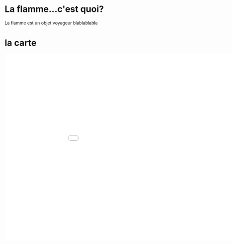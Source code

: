 # La flamme...c'est quoi?

La flamme est un objet voyageur blablablabla

# la carte

<iframe width="200%" height="600px" frameborder="0" allowfullscreen src="//umap.openstreetmap.fr/fr/map/la-flamme-voyageuse_486333?scaleControl=false&miniMap=false&scrollWheelZoom=true&zoomControl=true&allowEdit=false&moreControl=true&searchControl=null&tilelayersControl=null&embedControl=true&datalayersControl=expanded&onLoadPanel=undefined&captionBar=true&editinosmControl=true&fullscreenControl=true&datalayers=1366529&locateControl=true&measureControl=true"></iframe>

